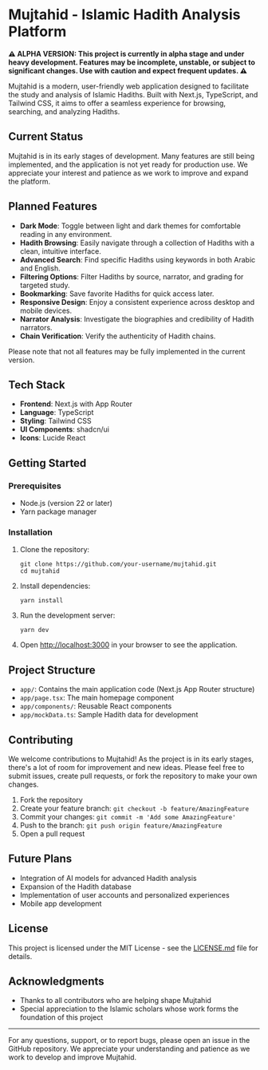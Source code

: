 # Mujtahid - Islamic Hadith Analysis Platform

**⚠️ ALPHA VERSION: This project is currently in alpha stage and under heavy development. Features may be incomplete, unstable, or subject to significant changes. Use with caution and expect frequent updates. ⚠️**

Mujtahid is a modern, user-friendly web application designed to facilitate the study and analysis of Islamic Hadiths. Built with Next.js, TypeScript, and Tailwind CSS, it aims to offer a seamless experience for browsing, searching, and analyzing Hadiths.

## Current Status

Mujtahid is in its early stages of development. Many features are still being implemented, and the application is not yet ready for production use. We appreciate your interest and patience as we work to improve and expand the platform.

## Planned Features

- **Dark Mode**: Toggle between light and dark themes for comfortable reading in any environment.
- **Hadith Browsing**: Easily navigate through a collection of Hadiths with a clean, intuitive interface.
- **Advanced Search**: Find specific Hadiths using keywords in both Arabic and English.
- **Filtering Options**: Filter Hadiths by source, narrator, and grading for targeted study.
- **Bookmarking**: Save favorite Hadiths for quick access later.
- **Responsive Design**: Enjoy a consistent experience across desktop and mobile devices.
- **Narrator Analysis**: Investigate the biographies and credibility of Hadith narrators.
- **Chain Verification**: Verify the authenticity of Hadith chains.

Please note that not all features may be fully implemented in the current version.

## Tech Stack

- **Frontend**: Next.js with App Router
- **Language**: TypeScript
- **Styling**: Tailwind CSS
- **UI Components**: shadcn/ui
- **Icons**: Lucide React

## Getting Started

### Prerequisites

- Node.js (version 22 or later)
- Yarn package manager

### Installation

1. Clone the repository:
   ```
   git clone https://github.com/your-username/mujtahid.git
   cd mujtahid
   ```

2. Install dependencies:
   ```
   yarn install
   ```

3. Run the development server:
   ```
   yarn dev
   ```

4. Open [http://localhost:3000](http://localhost:3000) in your browser to see the application.

## Project Structure

- `app/`: Contains the main application code (Next.js App Router structure)
- `app/page.tsx`: The main homepage component
- `app/components/`: Reusable React components
- `app/mockData.ts`: Sample Hadith data for development

## Contributing

We welcome contributions to Mujtahid! As the project is in its early stages, there's a lot of room for improvement and new ideas. Please feel free to submit issues, create pull requests, or fork the repository to make your own changes.

1. Fork the repository
2. Create your feature branch: `git checkout -b feature/AmazingFeature`
3. Commit your changes: `git commit -m 'Add some AmazingFeature'`
4. Push to the branch: `git push origin feature/AmazingFeature`
5. Open a pull request

## Future Plans

- Integration of AI models for advanced Hadith analysis
- Expansion of the Hadith database
- Implementation of user accounts and personalized experiences
- Mobile app development

## License

This project is licensed under the MIT License - see the [LICENSE.md](LICENSE.md) file for details.

## Acknowledgments

- Thanks to all contributors who are helping shape Mujtahid
- Special appreciation to the Islamic scholars whose work forms the foundation of this project

---

For any questions, support, or to report bugs, please open an issue in the GitHub repository. We appreciate your understanding and patience as we work to develop and improve Mujtahid.